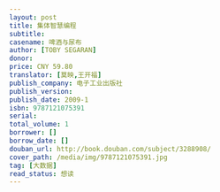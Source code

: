 ```yaml
---
layout: post
title: 集体智慧编程
subtitle: 
casename: 啤酒与尿布
author: [TOBY SEGARAN]
donor: 
price: CNY 59.80
translator: [莫映,王开福]
publish_company: 电子工业出版社
publish_version: 
publish_date: 2009-1
isbn: 9787121075391
serial: 
total_volume: 1
borrower: []
borrow_date: []
douban_url: http://book.douban.com/subject/3288908/
cover_path: /media/img/9787121075391.jpg
tag: [大数据]
read_status: 想读
---
```

